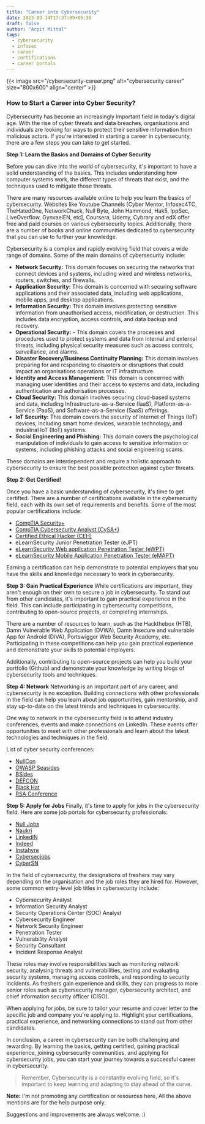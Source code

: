 ```yaml
---
title: "Career into Cybersecurity"
date: 2023-03-14T17:37:09+05:30
draft: false
author: "Arpit Mittal"
tags:
  - cybersecurity
  - infosec
  - career
  - certifications
  - career portals
---
```


{{< image src="/cybersecurity-career.png" alt="cybersecurity career" size="800x600" align="center" >}}

###  How to Start a Career into Cyber Security?
Cybersecurity has become an increasingly important field in today's digital age. With the rise of cyber threats and data breaches, organisations and individuals are looking for ways to protect their sensitive information from malicious actors. If you're interested in starting a career in cybersecurity, there are a few steps you can take to get started.

 **Step 1: Learn the Basics and Domains of Cyber Security**

Before you can dive into the world of cybersecurity, it's important to have a solid understanding of the basics. This includes understanding how computer systems work, the different types of threats that exist, and the techniques used to mitigate those threats.

There are many resources available online to help you learn the basics of cybersecurity. Websites like Youtube Channels [Cyber Mentor, Infosec4TC, TheHatedOne, NetworkChuck, Null Byte, John Hammond, Hak5, IppSec, LiveOverflow, GynvaelEN, etc], Coursera, Udemy, Cybrary and edX offer free and paid courses on various cybersecurity topics. Additionally, there are a number of books and online communities dedicated to cybersecurity that you can use to further your knowledge.

Cybersecurity is a complex and rapidly evolving field that covers a wide range of domains. Some of the main domains of cybersecurity include:

 - **Network Security:** This domain focuses on securing the networks that connect devices and systems, including wired and wireless networks, routers, switches, and firewalls.
 - **Application Security:** This domain is concerned with securing software applications and their associated data, including web applications, mobile apps, and desktop applications.
 - **Information Security:** This domain involves protecting sensitive information from unauthorised access, modification, or destruction. This includes data encryption, access controls, and data backup and recovery.
 - **Operational Security:** -   This domain covers the processes and procedures used to protect systems and data from internal and external threats, including physical security measures such as access controls, surveillance, and alarms.
 - **Disaster Recovery/Business Continuity Planning:** This domain involves preparing for and responding to disasters or disruptions that could impact an organisations operations or IT infrastructure.
 - **Identity and Access Management:** This domain is concerned with managing user identities and their access to systems and data, including authentication and authorisation processes.
 - **Cloud Security:** This domain involves securing cloud-based systems and data, including Infrastructure-as-a-Service (IaaS), Platform-as-a-Service (PaaS), and Software-as-a-Service (SaaS) offerings.
 - **IoT Security:** This domain covers the security of Internet of Things (IoT) devices, including smart home devices, wearable technology, and industrial IoT (IIoT) systems.
 - **Social Engineering and Phishing:** This domain covers the psychological manipulation of individuals to gain access to sensitive information or systems, including phishing attacks and social engineering scams.

These domains are interdependent and require a holistic approach to cybersecurity to ensure the best possible protection against cyber threats.

**Step 2: Get Certified!**

Once you have a basic understanding of cybersecurity, it's time to get certified. There are a number of certifications available in the cybersecurity field, each with its own set of requirements and benefits. Some of the most popular certifications include:

 -  [CompTIA Security+](https://www.comptia.org/certifications/security)
-   [CompTIA Cybersecurity Analyst (CySA+)](https://www.comptia.org/certifications/cybersecurity-analyst)
-   [Certified Ethical Hacker (CEH)](https://www.eccouncil.org/train-certify/certified-ethical-hacker-ceh/)
-   eLearnSecurity Junior Penetration Tester (eJPT)
-   [eLearnSecurity Web application Penetration Tester (eWPT)](https://elearnsecurity.com/product/ewpt-certification/)
-   [eLearnSecurity Mobile Application Penetration Tester (eMAPT)](https://elearnsecurity.com/product/emapt-certification/)

Earning a certification can help demonstrate to potential employers that you have the skills and knowledge necessary to work in cybersecurity.

**Step 3: Gain Practical Experience**
While certifications are important, they aren't enough on their own to secure a job in cybersecurity. To stand out from other candidates, it's important to gain practical experience in the field. This can include participating in cybersecurity competitions, contributing to open-source projects, or completing internships.

There are a number of resources to learn, such as the Hackthebox (HTB), Damn Vulnerable Web Application (DVWA), Damn Insecure and vulnerable App for Android (DIVA), Portswigger Web Security Academy, etc. Participating in these competitions can help you gain practical experience and demonstrate your skills to potential employers.

Additionally, contributing to open-source projects can help you build your portfolio (Github) and demonstrate your knowledge by writing blogs of cybersecurity tools and techniques.

**Step 4: Network**
Networking is an important part of any career, and cybersecurity is no exception. Building connections with other professionals in the field can help you learn about job opportunities, gain mentorship, and stay up-to-date on the latest trends and techniques in cybersecurity.

One way to network in the cybersecurity field is to attend industry conferences, events and make connections on LinkedIn. These events offer opportunities to meet with other professionals and learn about the latest technologies and techniques in the field.

List of cyber security conferences:

-   [NullCon](https://nullcon.net/)
-   [OWASP Seasides](https://www.owaspseasides.com/)
-   [BSides](http://www.securitybsides.com/w/page/12194156/FrontPage)
-   [DEFCON](https://defcon.org/)
-   [Black Hat](https://www.blackhat.com/)
-   [RSA Conference](https://www.rsaconference.com/en)

**Step 5: Apply for Jobs**
Finally, it's time to apply for jobs in the cybersecurity field. Here are some job portals for cybersecurity professionals:

-   [Null Jobs](https://jobs.null.community/)
-   [Naukri](https://www.naukri.com/)
-   [LinkedIN](https://in.linkedin.com/jobs)
-   [Indeed](https://in.indeed.com/)
-   [Instahyre](https://www.instahyre.com/)
-   [Cybersecjobs](https://cybersecjobs.com/)
-   [CyberSN](https://cybersn.com/)

In the field of cybersecurity, the designations of freshers may vary depending on the organisation and the job roles they are hired for. However, some common entry-level job titles in cybersecurity include:

-   Cybersecurity Analyst
-   Information Security Analyst
-   Security Operations Center (SOC) Analyst
-   Cybersecurity Engineer
-   Network Security Engineer
-   Penetration Tester
-   Vulnerability Analyst
-   Security Consultant
-   Incident Response Analyst

These roles may involve responsibilities such as monitoring network security, analysing threats and vulnerabilities, testing and evaluating security systems, managing access controls, and responding to security incidents. As freshers gain experience and skills, they can progress to more senior roles such as cybersecurity manager, cybersecurity architect, and chief information security officer (CISO).

When applying for jobs, be sure to tailor your resume and cover letter to the specific job and company you're applying to. Highlight your certifications, practical experience, and networking connections to stand out from other candidates.

In conclusion, a career in cybersecurity can be both challenging and rewarding. By learning the basics, getting certified, gaining practical experience, joining cybersecurity communities, and applying for cybersecurity jobs, you can start your journey towards a successful career in cybersecurity.

> Remember, Cybersecurity is a constantly evolving field, so it's important to keep learning and adapting to stay ahead of the curve.

**Note:**  I'm not promoting any certification or resources here, All the above mentions are for the help purpose only.

Suggestions and improvements are always welcome. :)
